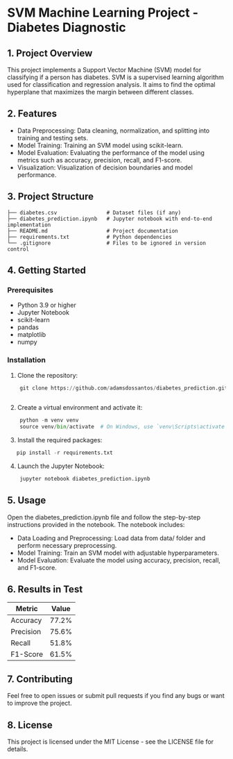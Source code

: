 # SVM Machine Learning Project - Diabetes Diagnostic

## 1. Project Overview

This project implements a Support Vector Machine (SVM) model for classifying if a person has diabetes. SVM is a supervised learning algorithm used for classification and regression analysis. It aims to find the optimal hyperplane that maximizes the margin between different classes.

## 2. Features
- Data Preprocessing: Data cleaning, normalization, and splitting into training and testing sets.
- Model Training: Training an SVM model using scikit-learn.
- Model Evaluation: Evaluating the performance of the model using metrics such as accuracy, precision, recall, and F1-score.
- Visualization: Visualization of decision boundaries and model performance.

## 3. Project Structure
    ├── diabetes.csv                # Dataset files (if any)
    ├── diabetes_prediction.ipynb   # Jupyter notebook with end-to-end implementation
    ├── README.md                   # Project documentation
    ├── requirements.txt            # Python dependencies
    └── .gitignore                  # Files to be ignored in version control

## 4. Getting Started

### Prerequisites
- Python 3.9 or higher
- Jupyter Notebook
- scikit-learn
- pandas
- matplotlib
- numpy

### Installation
1. Clone the repository:

```python
    git clone https://github.com/adamsdossantos/diabetes_prediction.git
    
```
2. Create a virtual environment and activate it:
```python
    python -m venv venv
    source venv/bin/activate  # On Windows, use `venv\Scripts\activate`
```

3. Install the required packages:
```python
   pip install -r requirements.txt
```

4. Launch the Jupyter Notebook:
```python
    jupyter notebook diabetes_prediction.ipynb
```
## 5. Usage

Open the diabetes_prediction.ipynb file and follow the step-by-step instructions provided in the notebook. The notebook includes:

- Data Loading and Preprocessing: Load data from data/ folder and perform necessary preprocessing.
- Model Training: Train an SVM model with adjustable hyperparameters.
- Model Evaluation: Evaluate the model using accuracy, precision, recall, and F1-score.

## 6. Results in Test
| Metric    |  Value   |
|-----------|----------|
| Accuracy  |  77.2%   |
| Precision |  75.6%   |
| Recall    |  51.8%   |
| F1-Score  |  61.5%   |

## 7. Contributing

Feel free to open issues or submit pull requests if you find any bugs or want to improve the project.

## 8. License

This project is licensed under the MIT License - see the LICENSE file for details.







